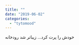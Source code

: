 ```yaml
---
title: ""
date: "2019-06-02"
categories: 
  - "tytomood"
---
```


خودش را پرت کرد... زیباتر شد رودخانه

